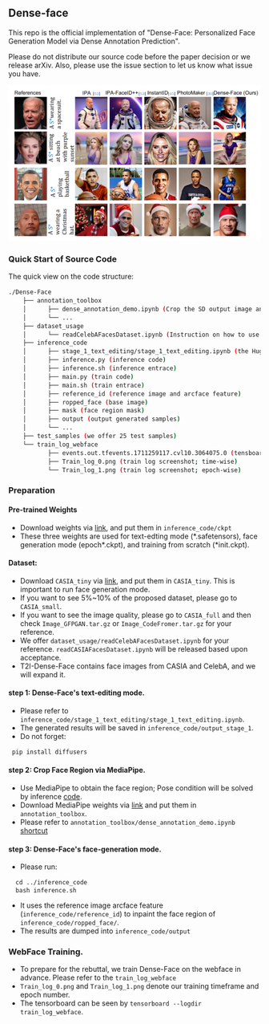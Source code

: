 ## Dense-face
This repo is the official implementation of "Dense-Face: Personalized Face Generation Model via Dense Annotation Prediction".

Please do not distribute our source code before the paper decision or we release arXiv. Also, please use the issue section to let us know what issue you have. 

![Teaser](./figure1.png)

### Quick Start of Source Code
The quick view on the code structure:
```bash
./Dense-Face
    ├── annotation_toolbox
    │      ├── dense_annotation_demo.ipynb (Crop the SD output image and produce the face region mask)
    │      └── ...
    ├── dataset_usage
    │      └── readCelebAFacesDataset.ipynb (Instruction on how to use dataset)
    ├── inference_code
    │      ├── stage_1_text_editing/stage_1_text_editing.ipynb (the Huggingface interface on Text-based Editing mode.)
    │      ├── inference.py (inference code)
    │      ├── inference.sh (inference entrace)
    │      ├── main.py (train code)
    │      ├── main.sh (train entrace)
    │      ├── reference_id (reference image and arcface feature)
    │      ├── ropped_face (base image)
    │      ├── mask (face region mask)
    │      ├── output (output generated samples)
    │      └── ...
    ├── test_samples (we offer 25 test samples)
    └── train_log_webface
           ├── events.out.tfevents.1711259117.cvl10.3064075.0 (tensboard log)
           ├── Train_log_0.png (train log screenshot; time-wise)
           └── Train_log_1.png (train log screenshot; epoch-wise)
```

### Preparation
#### Pre-trained Weights
- Download weights via [link](https://drive.google.com/drive/folders/1b-sNLdfvDkFlm78QnMg2-po-R2G1CNbo), and put them in `inference_code/ckpt`
- These three weights are used for text-edting mode (\*.safetensors), face generation mode (epoch*.ckpt), and training from scratch (\*init.ckpt). 
#### Dataset:
- Download `CASIA_tiny` via [link](https://drive.google.com/drive/folders/1lgjpwneqjhI8ig8cPfUU_zRh9HXPEJ8m?usp=sharing), and put them in `CASIA_tiny`. This is important to run face generation mode.
- If you want to see 5%~10% of the proposed dataset, please go to `CASIA_small`.
- If you want to see the image quality, please go to `CASIA_full` and then check `Image_GFPGAN.tar.gz` or `Image_CodeFromer.tar.gz` for your reference. 
- We offer `dataset_usage/readCelebAFacesDataset.ipynb` for your reference. `readCASIAFacesDataset.ipynb` will be released based upon acceptance.
- T2I-Dense-Face contains face images from CASIA and CelebA, and we will expand it.

#### step 1: Dense-Face's text-editing mode.
- Please refer to `inference_code/stage_1_text_editing/stage_1_text_editing.ipynb`.
- The generated results will be saved in `inference_code/output_stage_1`.
- Do not forget: 
 ```bash
  pip install diffusers
 ```

#### step 2: Crop Face Region via MediaPipe.
- Use MediaPipe to obtain the face region; Pose condition will be solved by inference [code](./inference_code/inference.py#L202).
- Download MediaPipe weights via [link](https://drive.google.com/drive/folders/19kJfLKe3sgw7wn-NiCOObd2vc1cw4w5B?usp=sharing) and put them in `annotation_toolbox`.
- Please refer to `annotation_toolbox/dense_annotation_demo.ipynb` [shortcut](./annotation_toolbox/dense_annotation_demo.ipynb)

#### step 3: Dense-Face's face-generation mode.
- Please run: 
 ```
   cd ../inference_code
   bash inference.sh
 ```
- It uses the reference image arcface feature (`inference_code/reference_id`) to inpaint the face region of `inference_code/ropped_face/`.
- The results are dumped into `inference_code/output`

### WebFace Training.
- To prepare for the rebuttal, we train Dense-Face on the webface in advance. Please refer to the `train_log_webface`
- `Train_log_0.png` and `Train_log_1.png` denote our training timeframe and epoch number. 
- The tensorboard can be seen by `tensorboard --logdir train_log_webface`.
